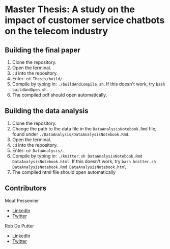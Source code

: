 # Master Thesis: A study on the impact of customer service chatbots on the telecom industry

## Building the final paper
1. Clone the repository.
2. Open the terminal.
3. `cd` into the repository.
4. Enter: `cd Thesis/build/`.
5. Compile by typing in: `./buildAndCompile.sh`. If this doesn't work, try `bash buildAndOpen.sh`.
6. The compiled pdf should open automatically.

## Building the data analysis
1. Clone the repository.
2. Change the path to the data file in the `DataAnalysisNotebook.Rmd` file, found under `./DataAnalysis/DataAnalysisNotebook.Rmd`.
3. Open the terminal.
4. `cd` into the repository.
5. Enter: `cd DataAnalysis/`.
6. Compile by typing in: `./knitter.sh DataAnalysisNotebook.Rmd DataAnalysisNotebook.html`. If this doesn't work, try `bash knitter.sh DataAnalysisNotebook.Rmd DataAnalysisNotebook.html`.
7. The compiled html file should open automatically

## Contributors
Mout Pessemier
- [LinkedIn](https://www.linkedin.com/in/moutpessemier/)
- [Twitter](https://twitter.com/MoutPessemier)

Rob De Putter
- [LinkedIn](https://www.linkedin.com/in/robdeputter/)
- [Twitter](https://twitter.com/Rob_Deputter)

